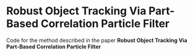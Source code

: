 # Robust Object Tracking Via Part-Based Correlation Particle Filter
Code for the method described in the paper **Robust Object Tracking Via Part-Based Correlation Particle Filter**



